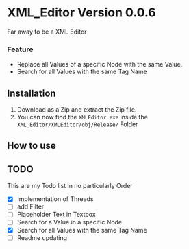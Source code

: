 # XML_Editor Version 0.0.6
Far away to be a XML Editor <br>
### Feature
* Replace all Values of a specific Node with the same Value.
* Search for all Values with the same Tag Name

## Installation
1. Download as a Zip and extract the Zip file. 
2. You can now find the `XMLEditor.exe` inside the `XML_Editor/XMLEditor/obj/Release/` Folder

## How to use

## TODO
This are my Todo list in no particularly Order
- [X] Implementation of Threads
- [ ] add Filter
- [ ] Placeholder Text in Textbox
- [ ] Search for a Value in a specific Node
- [X] Search for all Values with the same Tag Name
- [ ] Readme updating
